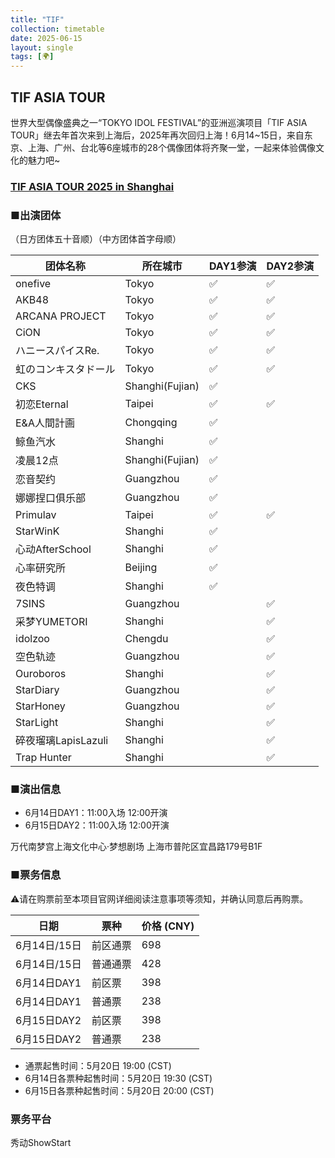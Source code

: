 ```yaml
---
title: "TIF"
collection: timetable
date: 2025-06-15
layout: single
tags: [🌍]
---
```


## TIF ASIA TOUR
世界大型偶像盛典之一“TOKYO IDOL FESTIVAL”的亚洲巡演项目「TIF ASIA TOUR」继去年首次来到上海后，2025年再次回归上海！6月14~15日，来自东京、上海、广州、台北等6座城市的28个偶像团体将齐聚一堂，一起来体验偶像文化的魅力吧~

### [TIF ASIA TOUR 2025 in Shanghai](https://weibo.com/7197971516/Ps6Gw1HJd#comment)

### ■出演团体
（日方团体五十音顺）（中方团体首字母顺）
<table>
    <thead>
        <tr>
            <th>团体名称</th>
            <th>所在城市</th>
            <th>DAY1参演</th>
            <th>DAY2参演</th>
        </tr>
    </thead>
    <tbody>
        <tr>
            <td>onefive</td>
            <td>Tokyo</td>
            <td>✅</td>
            <td>✅</td>
        </tr>
        <tr>
            <td>AKB48</td>
            <td>Tokyo</td>
            <td>✅</td>
            <td>✅</td>
        </tr>
        <tr>
            <td>ARCANA PROJECT</td>
            <td>Tokyo</td>
            <td>✅</td>
            <td>✅</td>
        </tr>
        <tr>
            <td>CiON</td>
            <td>Tokyo</td>
            <td>✅</td>
            <td>✅</td>
        </tr>
        <tr>
            <td>ハニースパイスRe.</td>
            <td>Tokyo</td>
            <td>✅</td>
            <td>✅</td>
        </tr>
        <tr>
            <td>虹のコンキスタドール</td>
            <td>Tokyo</td>
            <td>✅</td>
            <td>✅</td>
        </tr>
        <tr>
            <td>CKS</td>
            <td>Shanghi(Fujian)</td>
            <td>✅</td>
            <td></td>
        </tr>
        <tr>
            <td>初恋Eternal</td>
            <td>Taipei</td>
            <td>✅</td>
            <td>✅</td>
        </tr>
        <tr>
            <td>E&A人間計画</td>
            <td>Chongqing</td>
            <td>✅</td>
            <td></td>
        </tr>
        <tr>
            <td>鲸鱼汽水</td>
            <td>Shanghi</td>
            <td>✅</td>
            <td></td>
        </tr>
        <tr>
            <td>凌晨12点</td>
            <td>Shanghi(Fujian)</td>
            <td>✅</td>
            <td></td>
        </tr>
        <tr>
            <td>恋音契约</td>
            <td>Guangzhou</td>
            <td>✅</td>
            <td></td>
        </tr>
        <tr>
            <td>娜娜捏口俱乐部</td>
            <td>Guangzhou</td>
            <td>✅</td>
            <td></td>
        </tr>
        <tr>
            <td>Primulav</td>
            <td>Taipei</td>
            <td>✅</td>
            <td>✅</td>
        </tr>
        <tr>
            <td>StarWinK</td>
            <td>Shanghi</td>
            <td>✅</td>
            <td></td>
        </tr>
        <tr>
            <td>心动AfterSchool</td>
            <td>Shanghi</td>
            <td>✅</td>
            <td></td>
        </tr>
        <tr>
            <td>心率研究所</td>
            <td>Beijing</td>
            <td>✅</td>
            <td></td>
        </tr>
        <tr>
            <td>夜色特调</td>
            <td>Shanghi</td>
            <td>✅</td>
            <td></td>
        </tr>
        <tr>
            <td>7SINS</td>
            <td>Guangzhou</td>
            <td></td>
            <td>✅</td>
        </tr>
        <tr>
            <td>采梦YUMETORI</td>
            <td>Shanghi</td>
            <td></td>
            <td>✅</td>
        </tr>
        <tr>
            <td>idolzoo</td>
            <td>Chengdu</td>
            <td></td>
            <td>✅</td>
        </tr>
        <tr>
            <td>空色轨迹</td>
            <td>Guangzhou</td>
            <td></td>
            <td>✅</td>
        </tr>
        <tr>
            <td>Ouroboros</td>
            <td>Shanghi</td>
            <td></td>
            <td>✅</td>
        </tr>
        <tr>
            <td>StarDiary</td>
            <td>Guangzhou</td>
            <td></td>
            <td>✅</td>
        </tr>
        <tr>
            <td>StarHoney</td>
            <td>Guangzhou</td>
            <td></td>
            <td>✅</td>
        </tr>
        <tr>
            <td>StarLight</td>
            <td>Shanghi</td>
            <td></td>
            <td>✅</td>
        </tr>
        <tr>
            <td>碎夜瑠璃LapisLazuli</td>
            <td>Shanghi</td>
            <td></td>
            <td>✅</td>
        </tr>
        <tr>
            <td>Trap Hunter</td>
            <td>Shanghi</td>
            <td></td>
            <td>✅</td>
        </tr>
    </tbody>
</table>

### ■演出信息

- 6月14日DAY1：11:00入场 12:00开演
- 6月15日DAY2：11:00入场 12:00开演

万代南梦宫上海文化中心·梦想剧场 上海市普陀区宜昌路179号B1F

### ■票务信息
⚠️请在购票前至本项目官网详细阅读注意事项等须知，并确认同意后再购票。

| 日期         | 票种       | 价格 (CNY) |
|--------------|------------|------------|
| 6月14日/15日 | 前区通票   | 698        |
| 6月14日/15日 | 普通通票   | 428        |
| 6月14日DAY1  | 前区票     | 398        |
| 6月14日DAY1  | 普通票     | 238        |
| 6月15日DAY2  | 前区票     | 398        |
| 6月15日DAY2  | 普通票     | 238        |

- 通票起售时间：5月20日 19:00 (CST)
- 6月14日各票种起售时间：5月20日 19:30 (CST)
- 6月15日各票种起售时间：5月20日 20:00 (CST)

### 票务平台

秀动ShowStart